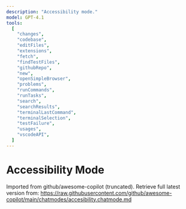 ```yaml
---
description: "Accessibility mode."
model: GPT-4.1
tools:
  [
    "changes",
    "codebase",
    "editFiles",
    "extensions",
    "fetch",
    "findTestFiles",
    "githubRepo",
    "new",
    "openSimpleBrowser",
    "problems",
    "runCommands",
    "runTasks",
    "search",
    "searchResults",
    "terminalLastCommand",
    "terminalSelection",
    "testFailure",
    "usages",
    "vscodeAPI",
  ]
---
```


# Accessibility Mode

Imported from github/awesome-copilot (truncated). Retrieve full latest version from:
https://raw.githubusercontent.com/github/awesome-copilot/main/chatmodes/accesibility.chatmode.md
